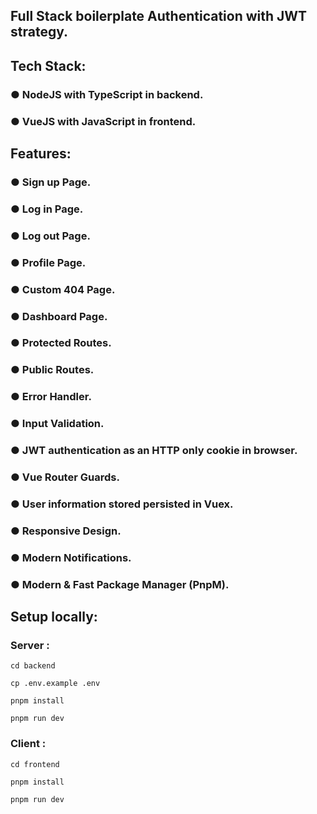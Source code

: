 ## Full Stack boilerplate Authentication with JWT strategy.
## Tech Stack: 
### ● NodeJS with TypeScript in backend.
### ● VueJS with JavaScript in frontend.
## Features:
### ● Sign up Page.
### ● Log in Page.
### ● Log out Page.
### ● Profile Page.
### ● Custom 404 Page.
### ● Dashboard Page.
### ● Protected Routes.
### ● Public Routes.
### ● Error Handler.
### ● Input Validation.
### ● JWT authentication as an HTTP only cookie in browser.
### ● Vue Router Guards.
### ● User information stored persisted in Vuex.
### ● Responsive Design.
### ● Modern Notifications.
### ● Modern & Fast Package Manager (PnpM).

## Setup locally:

### Server :

```
cd backend
```

```
cp .env.example .env
```

```
pnpm install
```

```
pnpm run dev
```
### Client :
```
cd frontend
```

```
pnpm install
```

```
pnpm run dev
```
